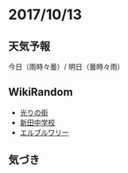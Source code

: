 # 2017/10/13

## 天気予報

今日（雨時々曇）/ 明日（曇時々雨）

## WikiRandom

* [光りの街](https://ja.wikipedia.org/wiki/%E5%85%89%E3%82%8A%E3%81%AE%E8%A1%97)
* [新田中学校](https://ja.wikipedia.org/wiki/%E6%96%B0%E7%94%B0%E4%B8%AD%E5%AD%A6%E6%A0%A1)
* [エルブルワリー](https://ja.wikipedia.org/wiki/%E3%82%A8%E3%83%AB%E3%83%96%E3%83%AB%E3%83%AF%E3%83%AA%E3%83%BC)

## 気づき

